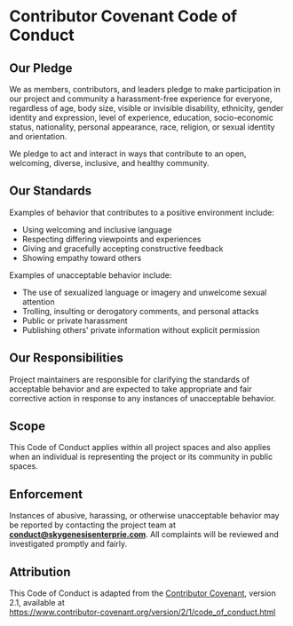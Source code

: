 # Contributor Covenant Code of Conduct

## Our Pledge

We as members, contributors, and leaders pledge to make participation in our project and community a harassment-free experience for everyone, regardless of age, body size, visible or invisible disability, ethnicity, gender identity and expression, level of experience, education, socio-economic status, nationality, personal appearance, race, religion, or sexual identity and orientation.

We pledge to act and interact in ways that contribute to an open, welcoming, diverse, inclusive, and healthy community.

## Our Standards

Examples of behavior that contributes to a positive environment include:
- Using welcoming and inclusive language
- Respecting differing viewpoints and experiences
- Giving and gracefully accepting constructive feedback
- Showing empathy toward others

Examples of unacceptable behavior include:
- The use of sexualized language or imagery and unwelcome sexual attention
- Trolling, insulting or derogatory comments, and personal attacks
- Public or private harassment
- Publishing others' private information without explicit permission

## Our Responsibilities

Project maintainers are responsible for clarifying the standards of acceptable behavior and are expected to take appropriate and fair corrective action in response to any instances of unacceptable behavior.

## Scope

This Code of Conduct applies within all project spaces and also applies when an individual is representing the project or its community in public spaces.

## Enforcement

Instances of abusive, harassing, or otherwise unacceptable behavior may be reported by contacting the project team at **conduct@skygenesisenterprie.com**. All complaints will be reviewed and investigated promptly and fairly.

## Attribution

This Code of Conduct is adapted from the [Contributor Covenant][homepage], version 2.1, available at  
https://www.contributor-covenant.org/version/2/1/code_of_conduct.html

[homepage]: https://www.search.skygenesisenterprise.com/github
